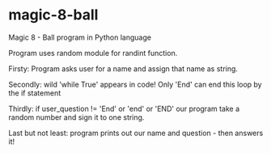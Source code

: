 # magic-8-ball
 Magic 8 - Ball program in Python language
 
 Program uses random module for randint function. 
 
 Firsty: Program asks user for a name and assign that name as string.
 
 Secondly: wild 'while True' appears in code! Only 'End' can end this loop by the if statement
 
 Thirdly: if user_question != 'End' or 'end' or 'END' our program take a random number and sign it to one string.
 
 Last but not least: program prints out our name and question - then answers it!
